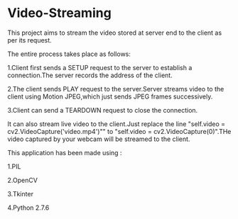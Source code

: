 # Video-Streaming
This project aims to stream the video stored at server end to the client as per its request.

The entire process takes place as follows:

1.Client first sends a SETUP request to the server to establish a  connection.The server records the address of the client.

2.The client sends PLAY request to the server.Server streams video to the client using Motion JPEG,which just sends JPEG frames successively.

3.Client can send a TEARDOWN request to close the connection.

It can also stream live video to the client.Just replace the line "self.video = cv2.VideoCapture('video.mp4')"" to "self.video = cv2.VideoCapture(0)".THe video captured by your webcam will be streamed to the client.

This application has been made using :

1.PIL

2.OpenCV

3.Tkinter

4.Python 2.7.6
